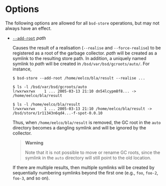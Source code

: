 # Options

The following options are allowed for all `bsd-store` operations, but may not always have an effect.

- <span id="opt-add-root">[`--add-root`](#opt-add-root)</span> *path*

  Causes the result of a realisation (`--realise` and
  `--force-realise`) to be registered as a root of the garbage
  collector. *path* will be created as a symlink to the resulting
  store path. In addition, a uniquely named symlink to *path* will
  be created in `/bsd/var/bsd/gcroots/auto/`. For instance,

  ```console
  $ bsd-store --add-root /home/eelco/bla/result --realise ...

  $ ls -l /bsd/var/bsd/gcroots/auto
  lrwxrwxrwx    1 ... 2005-03-13 21:10 dn54lcypm8f8... -> /home/eelco/bla/result

  $ ls -l /home/eelco/bla/result
  lrwxrwxrwx    1 ... 2005-03-13 21:10 /home/eelco/bla/result -> /bsd/store/1r11343n6qd4...-f-spot-0.0.10
  ```

  Thus, when `/home/eelco/bla/result` is removed, the GC root in the
  `auto` directory becomes a dangling symlink and will be ignored by
  the collector.

  > **Warning**
  >
  > Note that it is not possible to move or rename GC roots, since
  > the symlink in the `auto` directory will still point to the old
  > location.

  If there are multiple results, then multiple symlinks will be
  created by sequentially numbering symlinks beyond the first one
  (e.g., `foo`, `foo-2`, `foo-3`, and so on).

